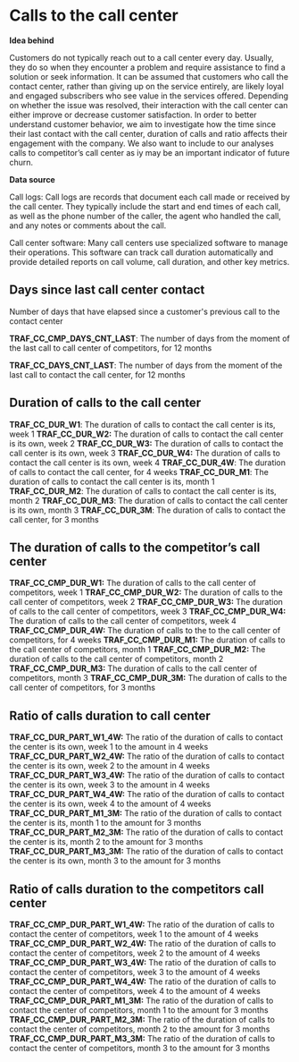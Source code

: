 # Calls to the call center

**Idea behind**

Customers do not typically reach out to a call center every day. Usually, they do so when they encounter a problem and require assistance to find a solution or seek information. It can be assumed that customers who call the contact center, rather than giving up on the service entirely, are likely loyal and engaged subscribers who see value in the services offered. Depending on whether the issue was resolved, their interaction with the call center can either improve or decrease customer satisfaction. In order to better understand customer behavior, we aim to investigate how the time since their last contact with the call center, duration of calls and ratio affects their engagement with the company. We also want to include to our analyses calls to competitor’s call center as iy may be an important indicator of future churn. 

**Data source**

Call logs: Call logs are records that document each call made or received by the call center. They typically include the start and end times of each call, as well as the phone number of the caller, the agent who handled the call, and any notes or comments about the call.

Call center software: Many call centers use specialized software to manage their operations. This software can track call duration automatically and provide detailed reports on call volume, call duration, and other key metrics.

## Days since last call center contact

Number of days that have elapsed since a customer's previous call to the contact center

**TRAF_CC_CMP_DAYS_CNT_LAST**: The number of days from the moment of the last call to call center of competitors, for 12 months

**TRAF_CC_DAYS_CNT_LAST**:	The number of days from the moment of the last call to contact the call center, for 12 months

## Duration of calls to the call center


**TRAF_CC_DUR_W1**:	The duration of calls to contact the call center is its, week 1
**TRAF_CC_DUR_W2:**	The duration of calls to contact the call center is its own, week 2
**TRAF_CC_DUR_W3:**	The duration of calls to contact the call center is its own, week 3
**TRAF_CC_DUR_W4:**	The duration of calls to contact the call center is its own, week 4
**TRAF_CC_DUR_4W**:	The duration of calls to contact the call center, for 4 weeks
**TRAF_CC_DUR_M1**:	The duration of calls to contact the call center is its, month 1
**TRAF_CC_DUR_M2**:	The duration of calls to contact the call center is its, month 2
**TRAF_CC_DUR_M3**:	The duration of calls to contact the call center is its own, month 3
**TRAF_CC_DUR_3M**:	The duration of calls to contact the call center, for 3 months

## The duration of calls to the competitor’s call center

**TRAF_CC_CMP_DUR_W1:**	The duration of calls to the call center of competitors, week 1
**TRAF_CC_CMP_DUR_W2:**	The duration of calls to the call center of competitors, week 2
**TRAF_CC_CMP_DUR_W3:**	The duration of calls to the call center of competitors, week 3
**TRAF_CC_CMP_DUR_W4:**	The duration of calls to the call center of competitors, week 4
**TRAF_CC_CMP_DUR_4W:**	The duration of calls to the to the call center of competitors, for 4 weeks
**TRAF_CC_CMP_DUR_M1:**	The duration of calls to the call center of competitors, month 1
**TRAF_CC_CMP_DUR_M2:**	The duration of calls to the call center of competitors, month 2
**TRAF_CC_CMP_DUR_M3:**	The duration of calls to the call center of competitors, month 3
**TRAF_CC_CMP_DUR_3M:**	The duration of calls to the call center of competitors, for 3 months

## Ratio of calls duration to call center

**TRAF_CC_DUR_PART_W1_4W:** The ratio of the duration of calls to contact the center is its own, week 1 to the amount in 4 weeks
**TRAF_CC_DUR_PART_W2_4W:** The ratio of the duration of calls to contact the center is its own, week 2 to the amount in 4 weeks
**TRAF_CC_DUR_PART_W3_4W:** The ratio of the duration of calls to contact the center is its own, week 3 to the amount in 4 weeks
**TRAF_CC_DUR_PART_W4_4W:** The ratio of the duration of calls to contact the center is its own, week 4 to the amount of 4 weeks
**TRAF_CC_DUR_PART_M1_3M:**	The ratio of the duration of calls to contact the center is its, month 1 to the amount for 3 months
**TRAF_CC_DUR_PART_M2_3M:** The ratio of the duration of calls to contact the center is its, month 2 to the amount for 3 months
**TRAF_CC_DUR_PART_M3_3M:** The ratio of the duration of calls to contact the center is its own, month 3 to the amount for 3 months

## Ratio of calls duration to the competitors call center

**TRAF_CC_CMP_DUR_PART_W1_4W:** The ratio of the duration of calls to contact the center of competitors, week 1 to the amount of 4 weeks
**TRAF_CC_CMP_DUR_PART_W2_4W:** The ratio of the duration of calls to contact the center of competitors, week 2 to the amount of 4 weeks
**TRAF_CC_CMP_DUR_PART_W3_4W:** The ratio of the duration of calls to contact the center of competitors, week 3 to the amount of 4 weeks
**TRAF_CC_CMP_DUR_PART_W4_4W:** The ratio of the duration of calls to contact the center of competitors, week 4 to the amount of 4 weeks
**TRAF_CC_CMP_DUR_PART_M1_3M:** The ratio of the duration of calls to contact the center of competitors, month 1 to the amount for 3 months
**TRAF_CC_CMP_DUR_PART_M2_3M:** The ratio of the duration of calls to contact the center of competitors, month 2 to the amount for 3 months
**TRAF_CC_CMP_DUR_PART_M3_3M:** The ratio of the duration of calls to contact the center of competitors, month 3 to the amount for 3 months
